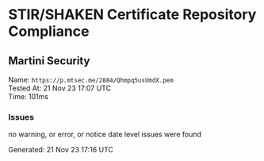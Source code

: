 # STIR/SHAKEN Certificate Repository Compliance

## Martini Security

Name: `https://p.mtsec.me/2884/Qhmpq5usUmdX.pem`\
Tested At: 21 Nov 23 17:07 UTC\
Time: 101ms

### Issues

no warning, or error, or notice date level issues were found

Generated: 21 Nov 23 17:16 UTC